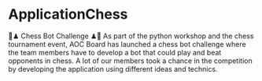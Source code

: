# ApplicationChess
🤖♟ Chess Bot Challenge ♟🤖
As part of the python workshop and the chess tournament event, AOC Board has launched a chess bot challenge where the team members have to develop a bot that could play and beat opponents in chess.
A lot of our members took a chance in the competition by developing the application using different ideas and technics.
